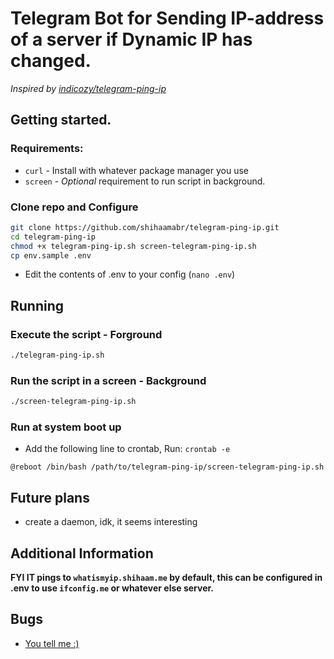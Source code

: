 # Telegram Bot for Sending IP-address of a server if Dynamic IP has changed.
*Inspired by [indicozy/telegram-ping-ip](https://github.com/indicozy/telegram-ping-ip)*
## Getting started.
### Requirements:
* `curl` - Install with whatever package manager you use
* `screen` - *Optional* requirement to run script in background.


### Clone repo and Configure
```bash
git clone https://github.com/shihaamabr/telegram-ping-ip.git
cd telegram-ping-ip
chmod +x telegram-ping-ip.sh screen-telegram-ping-ip.sh
cp env.sample .env
```
- Edit the contents of .env to your config (`nano .env`)
## Running
### Execute the script - Forground
```bash
./telegram-ping-ip.sh
```
### Run the script in a screen - Background 
```bash
./screen-telegram-ping-ip.sh
```
### Run at system boot up
* Add the following line to crontab, Run: `crontab -e`
```
@reboot /bin/bash /path/to/telegram-ping-ip/screen-telegram-ping-ip.sh
```

## Future plans
* create a daemon, idk, it seems interesting


## Additional Information
**FYI IT pings to `whatismyip.shihaam.me` by default, this can be configured in .env to use `ifconfig.me` or whatever else server.**

## Bugs
- [You tell me :)](https://github.com/shihaamabr/telegram-ping-ip/issues/new)
